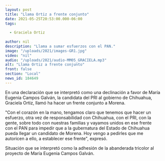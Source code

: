 ```yaml
---
layout: post
title: "Llama Ortiz a frente conjunto"
date: 2021-05-25T20:53:00.000-06:00
tags:
  
  - Graciela Ortiz
  
author: nil
description: "Llama a sumar esfuerzos con el PAN."
image: "/uploads/2021/images-GR1.jpg"
video: "nil"
audio: "/uploads/2021/audio-MM05_GRACIELA.mp3"
alt: "Llama Ortiz a frente conjunto"
front: false
section: "Local"
news_id: 184649
---
```


En una declaración que se interpretó como una declinación a favor de María Eugenia Campos Galván, la candidata del PRI al gobierno de Chihuahua, Graciela Ortiz, llamó ha hacer un frente conjunto a Morena.

"Con el corazón en la mano, tengamos claro que tenemos que hacer un esfuerzo, otra vez de responsabilidad con Chihuahua, con el PRI, con la gente, sobre todo con nuestras familias y vayamos unidos en ese frente con el PAN para impedir que a la gubernatura del Estado de Chihuahua pueda llegar un candidato de Morena. Hoy vengo a pedirles que me autoricen a ello, a establecer ese frente", expresó.

Situación que se interpretó como la adhesión de la abanderada tricolor al proyecto de María Eugenia Campos Galván.
